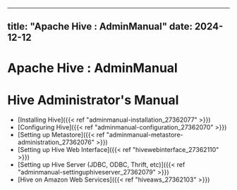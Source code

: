 ---

title: "Apache Hive : AdminManual"
date: 2024-12-12
----------------

# Apache Hive : AdminManual

# Hive Administrator's Manual

* [Installing Hive]({{< ref "adminmanual-installation_27362077" >}})
* [Configuring Hive]({{< ref "adminmanual-configuration_27362070" >}})
* [Setting up Metastore]({{< ref "adminmanual-metastore-administration_27362076" >}})
* [Setting up Hive Web Interface]({{< ref "hivewebinterface_27362110" >}})
* [Setting up Hive Server (JDBC, ODBC, Thrift, etc)]({{< ref "adminmanual-settinguphiveserver_27362079" >}})
* [Hive on Amazon Web Services]({{< ref "hiveaws_27362103" >}})

